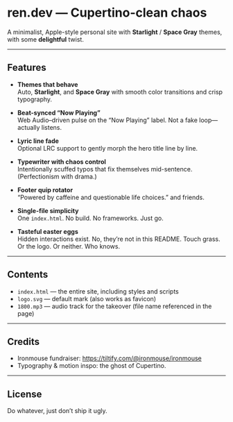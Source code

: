 # ren.dev — Cupertino-clean chaos

A minimalist, Apple-style personal site with **Starlight** / **Space Gray** themes, with some **delightful** twist.


---

## Features

- **Themes that behave**  
  Auto, **Starlight**, and **Space Gray** with smooth color transitions and crisp typography.

- **Beat-synced “Now Playing”**  
  Web Audio–driven pulse on the “Now Playing” label. Not a fake loop—actually listens.

- **Lyric line fade**  
  Optional LRC support to gently morph the hero title line by line.

- **Typewriter with chaos control**  
  Intentionally scuffed typos that fix themselves mid-sentence. (Perfectionism with drama.)

- **Footer quip rotator**  
  “Powered by caffeine and questionable life choices.” and friends.

- **Single-file simplicity**  
  One `index.html`. No build. No frameworks. Just go.

- **Tasteful easter eggs**  
  Hidden interactions exist. No, they’re not in this README. Touch grass. Or the logo. Or neither. Who knows.

---

## Contents

- `index.html` — the entire site, including styles and scripts
- `logo.svg` — default mark (also works as favicon)
- `1800.mp3` — audio track for the takeover (file name referenced in the page)

---

## Credits

- Ironmouse fundraiser: <https://tiltify.com/@ironmouse/ironmouse>  
- Typography & motion inspo: the ghost of Cupertino.

---

## License

Do whatever, just don’t ship it ugly.
